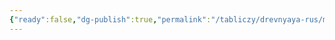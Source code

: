 ```yaml
---
{"ready":false,"dg-publish":true,"permalink":"/tabliczy/drevnyaya-rus/mucheniczy-vera-nadezhda-lyubov-i-sofiya/","dgPassFrontmatter":true}
---
```



